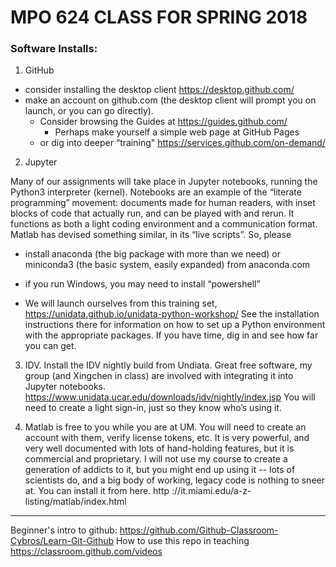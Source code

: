 # MPO 624 CLASS FOR SPRING 2018

### Software Installs: 
1. GitHub

* consider installing the desktop client https://desktop.github.com/
* make an account on github.com (the desktop client will prompt you on launch, or you can go directly). 
    * Consider browsing the Guides at https://guides.github.com/
        - Perhaps make yourself a simple web page at GitHub Pages
    * or dig into deeper “training" https://services.github.com/on-demand/

2. Jupyter

Many of our assignments will take place in Jupyter notebooks, running the Python3 interpreter (kernel). Notebooks are an example of the “literate programming” movement: documents made for human readers, with inset blocks of code that actually run, and can be played with and rerun. It functions as both a light coding environment and a communication format. Matlab has devised something similar, in its “live scripts”. So, please
* install anaconda (the big package with more than we need) or miniconda3 (the basic system, easily expanded) from anaconda.com
* if you run Windows, you may need to install “powershell” 

* We will launch ourselves from this training set, https://unidata.github.io/unidata-python-workshop/
See the installation instructions there for information on how to set up a Python environment with the appropriate packages. 
If you have time, dig in and see how far you can get. 


3. IDV. Install the IDV nightly build from Undiata. Great free software, my group (and Xingchen in class) are involved with integrating it into Jupyter notebooks. 
https://www.unidata.ucar.edu/downloads/idv/nightly/index.jsp
You will need to create a light sign-in, just so they know who’s using it. 



4. Matlab is free to you while you are at UM. You will need to create an account with them, verify license tokens, etc.  It is very powerful, and very well documented with lots of hand-holding features, but it is commercial and proprietary. I will not use my course to create a generation of addicts to it, but you might end up using it -- lots of scientists do, and a big body of working, legacy code is nothing to sneer at. You can install it from here. 
http ://it.miami.edu/a-z-listing/matlab/index.html


-------

Beginner's intro to github: https://github.com/Github-Classroom-Cybros/Learn-Git-Github
How to use this repo in teaching https://classroom.github.com/videos
